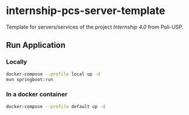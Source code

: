 # internship-pcs-server-template

Template for servers/services of the project *Internship 4.0* from Poli-USP.

## Run Application

### Locally

```bash
docker-compose --profile local up -d
mvn springboot:run
```

### In a docker container
```bash
docker-compose --profile default up -d
```
